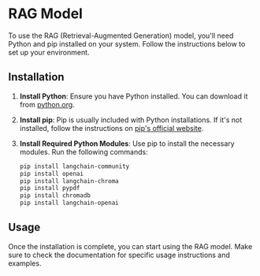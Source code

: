 # RAG Model

To use the RAG (Retrieval-Augmented Generation) model, you'll need Python and pip installed on your system. Follow the instructions below to set up your environment.

## Installation

1. **Install Python**: Ensure you have Python installed. You can download it from [python.org](https://www.python.org/).

2. **Install pip**: Pip is usually included with Python installations. If it's not installed, follow the instructions on [pip's official website](https://pip.pypa.io/en/stable/installation/).

3. **Install Required Python Modules**: Use pip to install the necessary modules. Run the following commands:

    ```bash
    pip install langchain-community
    pip install openai
    pip install langchain-chroma
    pip install pypdf
    pip install chromadb
    pip install langchain-openai
    ```

## Usage

Once the installation is complete, you can start using the RAG model. Make sure to check the documentation for specific usage instructions and examples.
